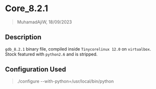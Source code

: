 # Core_8.2.1
> MuhamadAjiW, 18/09/2023

## Description
`gdb_8.2.1` binary file, compiled inside `Tinycorelinux 12.0` on `virtualbox`. Stock featured with `python2.6` and is stripped.

## Configuration Used
> ./configure --with-python=/usr/local/bin/python
